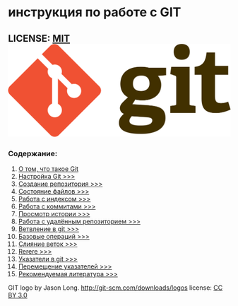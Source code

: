 # инструкция по работе с GIT

LICENSE: [MIT](./licence.md) 
![git-logo](./Git-logo.svg.png)
---

### Содержание:

1. [О том, что такое Git](./info.md)
2. [Настройка Git >>>](./settings.md)
3. [Создание репозитория >>>](./repos.md)
4. [Состояние файлов >>>](./files.md)
5. [Работа с индексом >>>](./index.md)
6. [Работа с коммитами >>>](./commit.md)
7. [ Просмотр истории >>>](./history.md)
8. [Работа с удалённым репозиторием >>>](./host_repos.md)
9. [Ветвление в git >>>](./branch.md)
10. [Базовые операций >>>](operitions.md)
11. [Слияние веток >>>](./branch1.md)
12. [Rerere >>>](./rerere.md)
13. [Указатели в git >>>](./cursors.md)
14. [Перемещение указателей >>>](./move_cursors.md)
15. [Рекомендуемая литература >>>](./boocks.md)


GIT logo by Jason Long. http://git-scm.com/downloads/logos
license: [CC BY 3.0](https://creativecommons.org/licenses/by/3.0)
